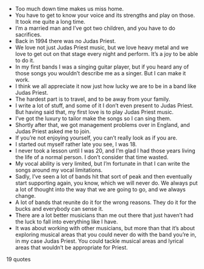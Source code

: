  - Too much down time makes us miss home.
 - You have to get to know your voice and its strengths and play on those. It took me quite a long time.
 - I’m a married man and I’ve got two children, and you have to do sacrifices.
 - Back in 1994 there was no Judas Priest.
 - We love not just Judas Priest music, but we love heavy metal and we love to get out on that stage every night and perform. It’s a joy to be able to do it.
 - In my first bands I was a singing guitar player, but if you heard any of those songs you wouldn’t describe me as a singer. But I can make it work.
 - I think we all appreciate it now just how lucky we are to be in a band like Judas Priest.
 - The hardest part is to travel, and to be away from your family.
 - I write a lot of stuff, and some of it I don’t even present to Judas Priest. But having said that, my first love is to play Judas Priest music.
 - I’ve got the luxury to tailor make the songs so I can sing them.
 - Shortly after that, we got management problems over in England, and Judas Priest asked me to join.
 - If you’re not enjoying yourself, you can’t really look as if you are.
 - I started out myself rather late you see, I was 18.
 - I never took a lesson until I was 20, and I’m glad I had those years living the life of a normal person. I don’t consider that time wasted.
 - My vocal ability is very limited, but I’m fortunate in that I can write the songs around my vocal limitations.
 - Sadly, I’ve seen a lot of bands hit that sort of peak and then eventually start supporting again, you know, which we will never do. We always put a lot of thought into the way that we are going to go, and we always change.
 - A lot of bands that reunite do it for the wrong reasons. They do it for the bucks and everybody can sense it.
 - There are a lot better musicians than me out there that just haven’t had the luck to fall into everything like I have.
 - It was about working with other musicians, but more than that it’s about exploring musical areas that you could never do with the band you’re in, in my case Judas Priest. You could tackle musical areas and lyrical areas that wouldn’t be appropriate for Priest.

19 quotes